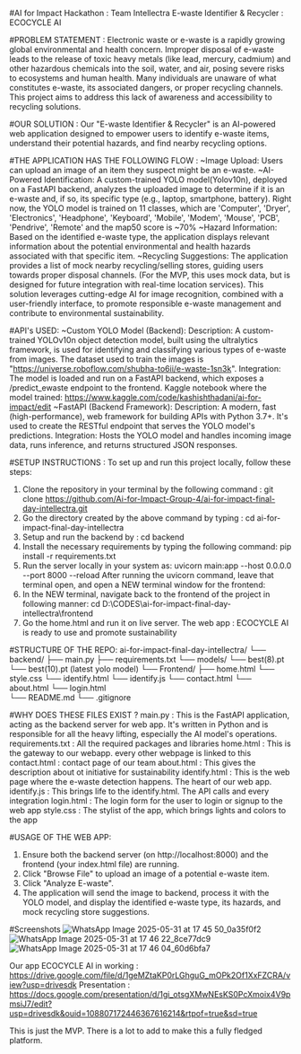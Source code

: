 #AI for Impact Hackathon : Team Intellectra 
E-waste Identifier & Recycler : ECOCYCLE AI

#PROBLEM STATEMENT :
Electronic waste or e-waste is a rapidly growing global environmental and health concern. Improper disposal of e-waste leads to the release of toxic heavy metals (like lead, mercury, cadmium) and other hazardous chemicals into the soil, water, and air, posing severe risks to ecosystems and human health. Many individuals are unaware of what constitutes e-waste, its associated dangers, or proper recycling channels. This project aims to address this lack of awareness and accessibility to recycling solutions.

#OUR SOLUTION : 
Our "E-waste Identifier & Recycler" is an AI-powered web application designed to empower users to identify e-waste items, understand their potential hazards, and find nearby recycling options.

#THE APPLICATION HAS THE FOLLOWING FLOW :
~Image Upload: Users can upload an image of an item they suspect might be an e-waste.
~AI-Powered Identification: A custom-trained YOLO model(Yolov10n), deployed on a FastAPI backend, analyzes the uploaded image to determine if it is an e-waste and, if so, its specific type (e.g., laptop, smartphone, battery).
Right now, the YOLO model is trained on 11 classes, which are 'Computer', 'Dryer', 'Electronics', 'Headphone', 'Keyboard', 'Mobile', 'Modem', 'Mouse', 'PCB', 'Pendrive', 'Remote' and the map50 score is ~70%
~Hazard Information: Based on the identified e-waste type, the application displays relevant information about the potential environmental and health hazards associated with that specific item.
~Recycling Suggestions: The application provides a list of mock nearby recycling/selling stores, guiding users towards proper disposal channels. (For the MVP, this uses mock data, but is designed for future integration with real-time location services).
This solution leverages cutting-edge AI for image recognition, combined with a user-friendly interface, to promote responsible e-waste management and contribute to environmental sustainability.

#API's USED:
~Custom YOLO Model (Backend):
Description: A custom-trained YOLOv10n object detection model, built using the ultralytics framework, is used for identifying and classifying various types of e-waste from images. The dataset used to train the images is "https://universe.roboflow.com/shubha-to6ii/e-waste-1sn3k".
Integration: The model is loaded and run on a FastAPI backend, which exposes a /predict_ewaste endpoint to the frontend.
Kaggle notebook where the model trained: https://www.kaggle.com/code/kashishthadani/ai-for-impact/edit
~FastAPI (Backend Framework):
Description: A modern, fast (high-performance), web framework for building APIs with Python 3.7+. It's used to create the RESTful endpoint that serves the YOLO model's predictions.
Integration: Hosts the YOLO model and handles incoming image data, runs inference, and returns structured JSON responses.

#SETUP INSTRUCTIONS :
To set up and run this project locally, follow these steps:
1. Clone the repository in your terminal by the following command :
   git clone https://github.com/Ai-for-Impact-Group-4/ai-for-impact-final-day-intellectra.git
2. Go the directory created by the above command by typing :
   cd ai-for-impact-final-day-intellectra
3. Setup and run the backend by :
   cd backend
4. Install the necessary requirements by typing the following command:
   pip install -r requirements.txt
5. Run the server locally in your system as:
   uvicorn main:app --host 0.0.0.0 --port 8000 --reload
After running the uvicorn command, leave that terminal open, and open a NEW terminal window for the frontend:
6. In the NEW terminal, navigate back to the frontend of the project in following manner:
   cd D:\CODES\ai-for-impact-final-day-intellectra\frontend
7. Go the home.html and run it on live server.
The web app : ECOCYCLE AI is ready to use and promote sustainability 

#STRUCTURE OF THE REPO:
ai-for-impact-final-day-intellectra/
└── backend/
    ├── main.py
    ├── requirements.txt
    └── models/
        └── best(8).pt 
        └── best(10).pt (latest yolo model)
└── Frontend/
    ├── home.html
    └── style.css
    └── identify.html
    └── identify.js
    └── contact.html
    └── about.html
    └── login.html    
└── README.md
└── .gitignore

#WHY DOES THESE FILES EXIST ?
main.py : This is the FastAPI application, acting as the backend server for web app. It's written in Python and is responsible for all the heavy lifting, especially the AI model's operations.
requirements.txt : All the required packages and libraries
home.html : This is the gateway to our webapp. every other webpage is linked to this
contact.html : contact page of our team
about.html : This gives the description about ot initiative for sustainability
identify.html : This is the web page where the e-waste detection happens. The heart of our web app.
identify.js : This brings life to the identify.html. The API calls and every integration
login.html : The login form for the user to login or signup to the web app
style.css : The stylist of the app, which brings lights and colors to the app

#USAGE OF THE WEB APP:
1. Ensure both the backend server (on http://localhost:8000) and the frontend (your index.html file) are running.
2. Click "Browse File" to upload an image of a potential e-waste item.
3. Click "Analyze E-waste".
4. The application will send the image to backend, process it with the YOLO model, and display the identified e-waste type, its hazards, and mock recycling store suggestions.

#Screenshots
![WhatsApp Image 2025-05-31 at 17 45 50_0a35f0f2](https://github.com/user-attachments/assets/14e5bd9d-1c4f-4d97-9b26-e69165f7ee04)
![WhatsApp Image 2025-05-31 at 17 46 22_8ce77dc9](https://github.com/user-attachments/assets/2f8db2de-5a3b-41a6-960f-ae9ab7b53a3c)
![WhatsApp Image 2025-05-31 at 17 46 04_60d6bfa7](https://github.com/user-attachments/assets/1a95b0e0-5faa-41ff-bbc3-f9b44ccab867)

Our app ECOCYCLE AI in working : https://drive.google.com/file/d/1geMZtaKP0rLGhguG_mOPk2Of1XxFZCRA/view?usp=drivesdk
Presentation : https://docs.google.com/presentation/d/1gi_otsgXMwNEsKS0PcXmoix4V9pmsiJ7/edit?usp=drivesdk&ouid=108807172446367616214&rtpof=true&sd=true

This is just the MVP. There is a lot to add to make this a fully fledged platform.
